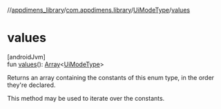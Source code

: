 //[appdimens_library](../../../index.md)/[com.appdimens.library](../index.md)/[UiModeType](index.md)/[values](values.md)

# values

[androidJvm]\
fun [values](values.md)(): [Array](https://kotlinlang.org/api/core/kotlin-stdlib/kotlin/-array/index.html)&lt;[UiModeType](index.md)&gt;

Returns an array containing the constants of this enum type, in the order they're declared.

This method may be used to iterate over the constants.